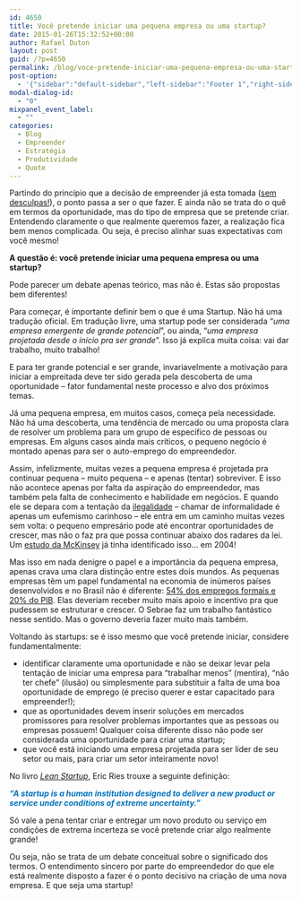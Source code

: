 ```yaml
---
id: 4650
title: Você pretende iniciar uma pequena empresa ou uma startup?
date: 2015-01-26T15:32:52+00:00
author: Rafael Duton
layout: post
guid: /?p=4650
permalink: /blog/voce-pretende-iniciar-uma-pequena-empresa-ou-uma-startup/
post-option:
  - '{"sidebar":"default-sidebar","left-sidebar":"Footer 1","right-sidebar":"Footer 1","page-title":"","page-caption":""}'
modal-dialog-id:
  - "0"
mixpanel_event_label:
  - ""
categories:
  - Blog
  - Empreender
  - Estratégia
  - Produtividade
  - Quote
---
```

Partindo do princípio que a decisão de empreender já esta tomada ([sem desculpas!](/blog/encontrando-desculpas-para-nao-empreender/ "Encontrando desculpas para não empreender")), o ponto passa a ser o que fazer. E ainda não se trata do o quê em termos da oportunidade, mas do tipo de empresa que se pretende criar. Entendendo claramente o que realmente queremos fazer, a realização fica bem menos complicada. Ou seja, é preciso alinhar suas expectativas com você mesmo!

**A questão é: você pretende iniciar uma pequena empresa ou uma startup?**

Pode parecer um debate apenas teórico, mas não é. Estas são propostas bem diferentes!

Para começar, é importante definir bem o que é uma Startup. Não há uma tradução oficial. Em tradução livre, uma startup pode ser considerada “_uma empresa emergente de grande potencial_”, ou ainda, “_uma empresa projetada desde o início pra ser grande_”. Isso já explica muita coisa: vai dar trabalho, muito trabalho!

E para ter grande potencial e ser grande, invariavelmente a motivação para iniciar a empreitada deve ter sido gerada pela descoberta de uma oportunidade &#8211; fator fundamental neste processo e alvo dos próximos temas.

Já uma pequena empresa, em muitos casos, começa pela necessidade. Não há uma descoberta, uma tendência de mercado ou uma proposta clara de resolver um problema para um grupo de específico de pessoas ou empresas. Em alguns casos ainda mais críticos, o pequeno negócio é montado apenas para ser o auto-emprego do empreendedor.

Assim, infelizmente, muitas vezes a pequena empresa é projetada pra continuar pequena &#8211; muito pequena &#8211; e apenas (tentar) sobreviver. E isso não acontece apenas por falta da aspiração do empreendedor, mas também pela falta de conhecimento e habilidade em negócios. E quando ele se depara com a tentação da [ilegalidade](http://exame.abril.com.br/revista-exame/edicoes/0874/noticias/para-vencer-a-ilegalidade-m0093193) – chamar de informalidade é apenas um eufemismo carinhoso – ele entra em um caminho muitas vezes sem volta: o pequeno empresário pode até encontrar oportunidades de crescer, mas não o faz pra que possa continuar abaixo dos radares da lei. Um [estudo da McKinsey](http://exame.abril.com.br/revista-exame/edicoes/0819/noticias/uma-luz-sobre-o-brasil-das-sombras-m0041746) já tinha identificado isso&#8230; em 2004!

Mas isso em nada denigre o papel e a importância da pequena empresa, apenas crava uma clara distinção entre estes dois mundos. As pequenas empresas têm um papel fundamental na economia de inúmeros países desenvolvidos e no Brasil não é diferente: [54% dos empregos formais e 20% do PIB](http://veja.abril.com.br/acervodigital/home.aspx?edicao=2245&pg=0). Elas deveriam receber muito mais apoio e incentivo pra que pudessem se estruturar e crescer. O Sebrae faz um trabalho fantástico nesse sentido. Mas o governo deveria fazer muito mais também.

Voltando às startups: se é isso mesmo que você pretende iniciar, considere fundamentalmente:

  * identificar claramente uma oportunidade e não se deixar levar pela tentação de iniciar uma empresa para &#8220;trabalhar menos&#8221; (mentira), &#8220;não ter chefe&#8221; (ilusão) ou simplesmente para substituir a falta de uma boa oportunidade de emprego (é preciso querer e estar capacitado para empreender!);
  * que as oportunidades devem inserir soluções em mercados promissores para resolver problemas importantes que as pessoas ou empresas possuem! Qualquer coisa diferente disso não pode ser considerada uma oportunidade para criar uma startup;
  * que você está iniciando uma empresa projetada para ser líder de seu setor ou mais, para criar um setor inteiramente novo!

No livro [_Lean Startup_](http://theleanstartup.com/), Eric Ries trouxe a seguinte definição:

<span style="color: #0072bc;"><strong><em>&#8220;A startup is a human institution designed to deliver a new product or service under conditions of extreme uncertainty.&#8221;</em></strong></span>

Só vale a pena tentar criar e entregar um novo produto ou serviço em condições de extrema incerteza se você pretende criar algo realmente grande!

Ou seja, não se trata de um debate conceitual sobre o significado dos termos. O entendimento sincero por parte do empreendedor do que ele está realmente disposto a fazer é o ponto decisivo na criação de uma nova empresa. E que seja uma startup!

&nbsp;

&nbsp;
